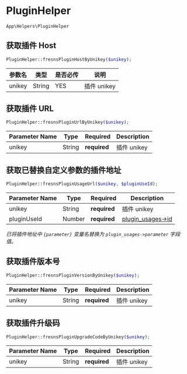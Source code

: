# PluginHelper

`App\Helpers\PluginHelper`

## 获取插件 Host

```php
PluginHelper::fresnsPluginHostByUnikey($unikey);
```
| 参数名 | 类型 | 是否必传 | 说明 |
| --- | --- | --- | --- |
| unikey | String | YES | 插件 unikey |

## 获取插件 URL

```php
PluginHelper::fresnsPluginUrlByUnikey($unikey);
```
| Parameter Name | Type | Required | Description |
| --- | --- | --- | --- |
| unikey | String | **required** | 插件 unikey |

## 获取已替换自定义参数的插件地址

```php
PluginHelper::fresnsPluginUsageUrl($unikey, $pluginUseId);
```
| Parameter Name | Type | Required | Description |
| --- | --- | --- | --- |
| unikey | String | **required** | 插件 unikey |
| pluginUseId | Number | **required** | [plugin_usages->id](../../database/plugins/plugin-usages.md) |

*已将插件地址中 `{parameter}` 变量名替换为 `plugin_usages->parameter` 字段值。*

## 获取插件版本号

```php
PluginHelper::fresnsPluginVersionByUnikey($unikey);
```
| Parameter Name | Type | Required | Description |
| --- | --- | --- | --- |
| unikey | String | **required** | 插件 unikey |

## 获取插件升级码

```php
PluginHelper::fresnsPluginUpgradeCodeByUnikey($unikey);
```
| Parameter Name | Type | Required | Description |
| --- | --- | --- | --- |
| unikey | String | **required** | 插件 unikey |
